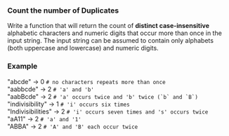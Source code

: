 ### Count the number of Duplicates

Write a function that will return the count of **distinct case-insensitive** alphabetic characters and numeric digits that occur more than 
once in the input string. 
The input string can be assumed to contain only alphabets (both uppercase and lowercase) and numeric digits.


### Example
"abcde" -> 0             `# no characters repeats more than once`  
"aabbcde" -> 2           `# 'a' and 'b'`  
"aabBcde" -> 2           ``# 'a' occurs twice and 'b' twice (`b` and `B`)``  
"indivisibility" -> 1    `# 'i' occurs six times`  
"Indivisibilities" -> 2  `# 'i' occurs seven times and 's' occurs twice`  
"aA11" -> 2              `# 'a' and '1'`  
"ABBA" -> 2              `# 'A' and 'B' each occur twice`
